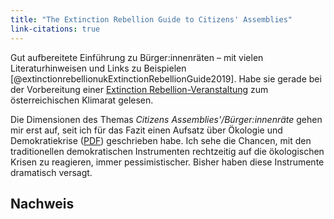 ```yaml
---
title: "The Extinction Rebellion Guide to Citizens' Assemblies"
link-citations: true 
--- 
```


Gut aufbereitete Einführung zu Bürger:innenräten – mit vielen Literaturhinweisen und Links zu Beispielen [@extinctionrebellionukExtinctionRebellionGuide2019]. Habe sie gerade bei der Vorbereitung einer [Extinction Rebellion-Veranstaltung](https://www.facebook.com/events/1629042474147990 "Einladung zum Public Viewing: Pressekonferenz des Klimarats | Facebook") zum österreichischen Klimarat gelesen. 

Die Dimensionen des Themas *Citizens Assemblies'/Bürger:innenräte* gehen mir erst auf, seit ich für das Fazit einen Aufsatz über Ökologie und Demokratiekrise ([PDF](https://github.com/heinzwittenbrink/demokratiekrise/blob/main/0182_39-45_essay_wittenbrink.pdf "demokratiekrise/0182_39-45_essay_wittenbrink.pdf at main · heinzwittenbrink/demokratiekrise")) geschrieben habe. Ich sehe die Chancen, mit den traditionellen demokratischen Instrumenten rechtzeitig auf die ökologischen Krisen zu reagieren, immer pessimistischer. Bisher haben diese Instrumente dramatisch versagt.

## Nachweis